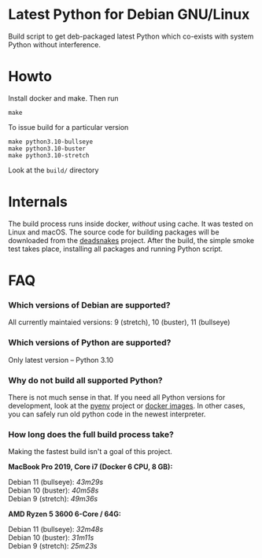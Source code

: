 # Latest Python for Debian GNU/Linux

Build script to get deb-packaged latest Python which co-exists with system Python without interference. 

# Howto

Install docker and make. Then run

```
make
```

To issue build for a particular version

```
make python3.10-bullseye
make python3.10-buster
make python3.10-stretch
```

Look at the `build/` directory

# Internals

The build process runs inside docker, *without* using cache. It was tested on Linux and macOS. The source code for building packages will be downloaded from the [deadsnakes](https://github.com/deadsnakes) project. After the build, the simple smoke test takes place, installing all packages and running Python script. 

# FAQ

### Which versions of Debian are supported?

All currently maintaied versions: 9 (stretch), 10 (buster), 11 (bullseye)

### Which versions of Python are supported?

Only latest version – Python 3.10

### Why do not build all supported Python?

There is not much sense in that. If you need all Python versions for development, look at the [pyenv](https://github.com/pyenv/pyenv) project or [docker images](https://hub.docker.com/_/python). In other cases, you can safely run old python code in the newest interpreter.

### How long does the full build process take?

Making the fastest build isn't a goal of this project.

  **MacBook Pro 2019, Core i7 (Docker 6 CPU, 8 GB):**  
  
  Debian 11 (bullseye): *43m29s*</br>
  Debian 10 (buster): *40m58s*</br>
  Debian 9 (stretch): *49m36s*</br>

  **AMD Ryzen 5 3600 6-Core / 64G:**
  
  Debian 11 (bullseye): *32m48s*</br>
  Debian 10 (buster): *31m11s*</br>
  Debian 9 (stretch): *25m23s*</br>

